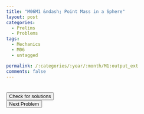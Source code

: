 ```yaml
---
title: "M06M1 &ndash; Point Mass in a Sphere"
layout: post
categories:
  - Prelims
  - Problems
tags:
  - Mechanics
  - M06
  - untagged

permalink: /:categories/:year/:month/M1:output_ext
comments: false
---
```

<object data="2006M1M.pdf" type="application/pdf" width="100%" height="500"></object>

<div class='navbar'>
	<div float='left'><button onclick="window.location='T3.html'" style='visibility: hidden;'>Previous Problem</button></div>
	<div float='center'><button onclick="window.location='https://princetonprelim.com/prelim/17/'">Check for solutions</button></div>
	<div float='right'><button onclick="window.location='M2.html'" > Next Problem</button></div>
</div>
